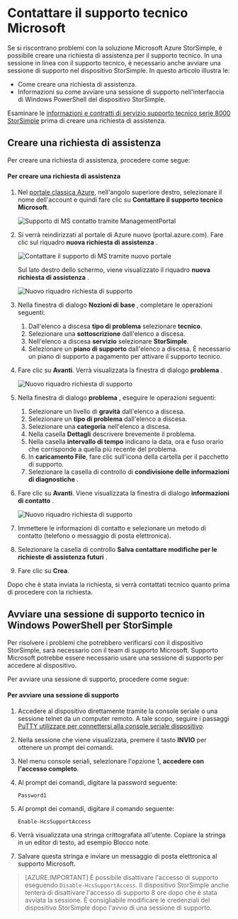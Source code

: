 <properties 
   pageTitle="Contattare il supporto tecnico Microsoft | Microsoft Azure"
   description="Informazioni su come creare una richiesta di assistenza e avviare una sessione di supporto nel dispositivo StorSimple."
   services="storsimple"
   documentationCenter=""
   authors="alkohli"
   manager="carmonm"
   editor="" />
<tags 
   ms.service="storsimple"
   ms.devlang="na"
   ms.topic="article"
   ms.tgt_pltfrm="na"
   ms.workload="na"
   ms.date="09/21/2016"
   ms.author="alkohli" />

# <a name="contact-microsoft-support"></a>Contattare il supporto tecnico Microsoft

Se si riscontrano problemi con la soluzione Microsoft Azure StorSimple, è possibile creare una richiesta di assistenza per il supporto tecnico. In una sessione in linea con il supporto tecnico, è necessario anche avviare una sessione di supporto nel dispositivo StorSimple. In questo articolo illustra le:

- Come creare una richiesta di assistenza.
- Informazioni su come avviare una sessione di supporto nell'interfaccia di Windows PowerShell del dispositivo StorSimple.

Esaminare le [informazioni e contratti di servizio supporto tecnico serie 8000 StorSimple](https://msdn.microsoft.com/library/mt433077.aspx) prima di creare una richiesta di assistenza.

## <a name="create-a-support-request"></a>Creare una richiesta di assistenza

Per creare una richiesta di assistenza, procedere come segue:

#### <a name="to-create-a-support-request"></a>Per creare una richiesta di assistenza

1. Nel [portale classica Azure](https://manage.windowsazure.com/), nell'angolo superiore destro, selezionare il nome dell'account e quindi fare clic su **Contattare il supporto tecnico Microsoft**.

    ![Supporto di MS contatto tramite ManagementPortal](./media/storsimple-contact-microsoft-support/Ibiza1.png)

2. Si verrà reindirizzati al portale di Azure nuovo (portal.azure.com). Fare clic sul riquadro **nuova richiesta di assistenza** .

    ![Contattare il supporto di MS tramite nuovo portale](./media/storsimple-contact-microsoft-support/Ibiza2.png)

    Sul lato destro dello schermo, viene visualizzato il riquadro **nuova richiesta di assistenza** . 

    ![Nuovo riquadro richiesta di supporto](./media/storsimple-contact-microsoft-support/Ibiza3a.png)

3. Nella finestra di dialogo **Nozioni di base** , completare le operazioni seguenti:                                
    1. Dall'elenco a discesa **tipo di problema** selezionare **tecnico**.
    2. Selezionare una **sottoscrizione** dall'elenco a discesa.
    3. Nell'elenco a discesa **servizio** selezionare **StorSimple**. 
    4. Selezionare un **piano di supporto** dall'elenco a discesa. È necessario un piano di supporto a pagamento per attivare il supporto tecnico.

4. Fare clic su **Avanti**. Verrà visualizzata la finestra di dialogo **problema** .

    ![Nuovo riquadro richiesta di supporto](./media/storsimple-contact-microsoft-support/Ibiza5a.png) 

5. Nella finestra di dialogo **problema** , eseguire le operazioni seguenti:

    1.  Selezionare un livello di **gravità** dall'elenco a discesa.
    2.  Selezionare un **tipo di problema** dall'elenco a discesa.
    3.  Selezionare una **categoria** nell'elenco a discesa. 
    4.  Nella casella **Dettagli** descrivere brevemente il problema.
    5.  Nella casella **intervallo di tempo** indicano la data, ora e fuso orario che corrisponde a quella più recente del problema.
    6.  In **caricamento File**, fare clic sull'icona della cartella per il pacchetto di supporto.
    7.  Selezionare la casella di controllo di **condivisione delle informazioni di diagnostiche** .

6. Fare clic su **Avanti**. Viene visualizzata la finestra di dialogo **informazioni di contatto** .

    ![Nuovo riquadro richiesta di supporto](./media/storsimple-contact-microsoft-support/Ibiza6a.png) 

7. Immettere le informazioni di contatto e selezionare un metodo di contatto (telefono o messaggio di posta elettronica). 

8. Selezionare la casella di controllo **Salva contattare modifiche per le richieste di assistenza futuri** .

9. Fare clic su **Crea**.

Dopo che è stata inviata la richiesta, si verrà contattati tecnico quanto prima di procedere con la richiesta.

## <a name="start-a-support-session-in-windows-powershell-for-storsimple"></a>Avviare una sessione di supporto tecnico in Windows PowerShell per StorSimple

Per risolvere i problemi che potrebbero verificarsi con il dispositivo StorSimple, sarà necessario con il team di supporto Microsoft. Supporto Microsoft potrebbe essere necessario usare una sessione di supporto per accedere al dispositivo. 

Per avviare una sessione di supporto, procedere come segue:

#### <a name="to-start-a-support-session"></a>Per avviare una sessione di supporto

1. Accedere al dispositivo direttamente tramite la console seriale o una sessione telnet da un computer remoto. A tale scopo, seguire i passaggi [PuTTY utilizzare per connettersi alla console seriale dispositivo](storsimple-deployment-walkthrough.md#use-putty-to-connect-to-the-device-serial-console).

2. Nella sessione che viene visualizzata, premere il tasto **INVIO** per ottenere un prompt dei comandi.

3. Nel menu console seriali, selezionare l'opzione 1, **accedere con l'accesso completo**.

4. Al prompt dei comandi, digitare la password seguente: 

    `Password1`

5. Al prompt dei comandi, digitare il comando seguente:

    `Enable-HcsSupportAccess`

6. Verrà visualizzata una stringa crittografata all'utente. Copiare la stringa in un editor di testo, ad esempio Blocco note.

7. Salvare questa stringa e inviare un messaggio di posta elettronica al supporto Microsoft. 

> [AZURE.IMPORTANT] È possibile disattivare l'accesso di supporto eseguendo `Disable-HcsSupportAccess`. Il dispositivo StorSimple anche tenterà di disattivare l'accesso di supporto 8 ore dopo che è stata avviata la sessione. È consigliabile modificare le credenziali del dispositivo StorSimple dopo l'avvio di una sessione di supporto.
